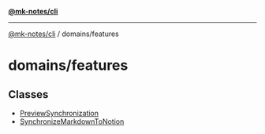 [**@mk-notes/cli**](../../README.md)

***

[@mk-notes/cli](../../README.md) / domains/features

# domains/features

## Classes

- [PreviewSynchronization](classes/PreviewSynchronization.md)
- [SynchronizeMarkdownToNotion](classes/SynchronizeMarkdownToNotion.md)
